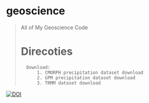 # geoscience
> All of My Geoscience Code
>
>    Direcoties
> ================
>
>       Download: 
>           1. CMORPH precipitation dataset download
>           2. GPM precipitation dataset download
>           3. TRMM dataset download

[![DOI](https://zenodo.org/badge/195459973.svg)](https://zenodo.org/badge/latestdoi/195459973)
